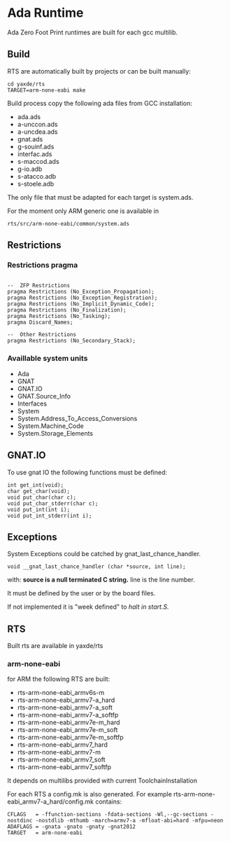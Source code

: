 # Ada Runtime #

Ada Zero Foot Print runtimes are built for each gcc multilib.

## Build ##

RTS are automatically built by projects or can be built manually:
```
cd yaxde/rts
TARGET=arm-none-eabi make
```


Build process copy the following ada files from GCC installation:
  * ada.ads
  * a-unccon.ads
  * a-uncdea.ads
  * gnat.ads
  * g-souinf.ads
  * interfac.ads
  * s-maccod.ads
  * g-io.adb
  * s-atacco.adb
  * s-stoele.adb

The only file that must be adapted for each target is system.ads.

For the moment only ARM generic one is available in
```
rts/src/arm-none-eabi/common/system.ads
```



## Restrictions ##


### Restrictions pragma ###
```

--  ZFP Restrictions
pragma Restrictions (No_Exception_Propagation);
pragma Restrictions (No_Exception_Registration);
pragma Restrictions (No_Implicit_Dynamic_Code);
pragma Restrictions (No_Finalization);
pragma Restrictions (No_Tasking);
pragma Discard_Names;

--  Other Restrictions
pragma Restrictions (No_Secondary_Stack);
```

### Availlable system units ###
  * Ada
  * GNAT
  * GNAT.IO
  * GNAT.Source\_Info
  * Interfaces
  * System
  * System.Address\_To\_Access\_Conversions
  * System.Machine\_Code
  * System.Storage\_Elements


## GNAT.IO ##

To use gnat IO the following functions must be defined:
```
int get_int(void);
char get_char(void);
void put_char(char c);
void put_char_stderr(char c);
void put_int(int i);
void put_int_stderr(int i);
```

## Exceptions ##

System Exceptions could be catched by gnat\_last\_chance\_handler.
```
void __gnat_last_chance_handler (char *source, int line);
```

with:
**source is a null terminated C string.** line is the line number.

It must be defined by the user or by the board files.

If not implemented it is "week defined" to _halt in start.S._


## RTS ##

Built rts are available in yaxde/rts

### arm-none-eabi ###

for ARM the following RTS are built:
  * rts-arm-none-eabi\_armv6s-m
  * rts-arm-none-eabi\_armv7-a\_hard
  * rts-arm-none-eabi\_armv7-a\_soft
  * rts-arm-none-eabi\_armv7-a\_softfp
  * rts-arm-none-eabi\_armv7e-m\_hard
  * rts-arm-none-eabi\_armv7e-m\_soft
  * rts-arm-none-eabi\_armv7e-m\_softfp
  * rts-arm-none-eabi\_armv7\_hard
  * rts-arm-none-eabi\_armv7-m
  * rts-arm-none-eabi\_armv7\_soft
  * rts-arm-none-eabi\_armv7\_softfp

It depends on multilibs provided with current ToolchainInstallation

For each RTS a config.mk is also generated.
For example rts-arm-none-eabi\_armv7-a\_hard/config.mk contains:
```
CFLAGS   = -ffunction-sections -fdata-sections -Wl,--gc-sections -nostdinc -nostdlib -mthumb -march=armv7-a -mfloat-abi=hard -mfpu=neon
ADAFLAGS = -gnata -gnato -gnaty -gnat2012
TARGET   = arm-none-eabi
```


